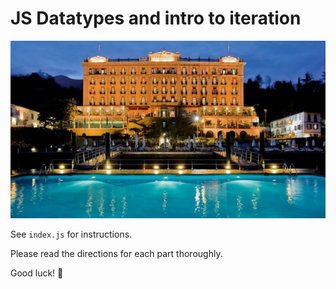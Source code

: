 # JS Datatypes and intro to iteration

![Learn JS](hotel.jpg)

See `index.js` for instructions.

Please read the directions for each part thoroughly. 

Good luck! 🚀
